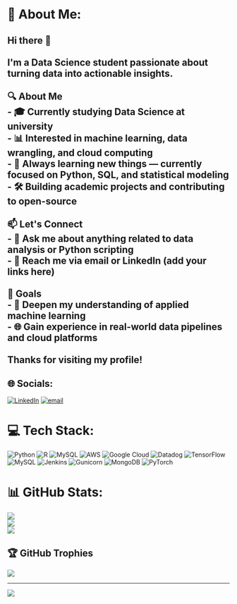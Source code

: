 # 💫 About Me:
## Hi there 👋<br><br>I'm a Data Science student passionate about turning data into actionable insights.<br><br>🔍 About Me<br>- 🎓 Currently studying Data Science at university<br>- 📊 Interested in machine learning, data wrangling, and cloud computing<br>- 🧠 Always learning new things — currently focused on Python, SQL, and statistical modeling<br>- 🛠️ Building academic projects and contributing to open-source<br><br>📫 Let's Connect<br>- 💬 Ask me about anything related to data analysis or Python scripting<br>- 📧 Reach me via email or LinkedIn (add your links here)<br><br> 🎯 Goals<br>- 🔬 Deepen my understanding of applied machine learning<br>- 🌐 Gain experience in real-world data pipelines and cloud platforms<br><br>Thanks for visiting my profile!


## 🌐 Socials:
[![LinkedIn](https://img.shields.io/badge/LinkedIn-%230077B5.svg?logo=linkedin&logoColor=white)](www.linkedin.com/in/tuahung248) [![email](https://img.shields.io/badge/Email-D14836?logo=gmail&logoColor=white)](mailto:tuanhung.contact204@gmail.com) 

# 💻 Tech Stack:
![Python](https://img.shields.io/badge/python-3670A0?style=for-the-badge&logo=python&logoColor=ffdd54) ![R](https://img.shields.io/badge/r-%23276DC3.svg?style=for-the-badge&logo=r&logoColor=white) ![MySQL](https://img.shields.io/badge/mysql-4479A1.svg?style=for-the-badge&logo=mysql&logoColor=white) ![AWS](https://img.shields.io/badge/AWS-%23FF9900.svg?style=for-the-badge&logo=amazon-aws&logoColor=white) ![Google Cloud](https://img.shields.io/badge/GoogleCloud-%234285F4.svg?style=for-the-badge&logo=google-cloud&logoColor=white) ![Datadog](https://img.shields.io/badge/datadog-%23632CA6.svg?style=for-the-badge&logo=datadog&logoColor=white) ![TensorFlow](https://img.shields.io/badge/TensorFlow-%23FF6F00.svg?style=for-the-badge&logo=TensorFlow&logoColor=white) ![MySQL](https://img.shields.io/badge/mysql-4479A1.svg?style=for-the-badge&logo=mysql&logoColor=white) ![Jenkins](https://img.shields.io/badge/jenkins-%232C5263.svg?style=for-the-badge&logo=jenkins&logoColor=white) ![Gunicorn](https://img.shields.io/badge/gunicorn-%298729.svg?style=for-the-badge&logo=gunicorn&logoColor=white) ![MongoDB](https://img.shields.io/badge/MongoDB-%234ea94b.svg?style=for-the-badge&logo=mongodb&logoColor=white) ![PyTorch](https://img.shields.io/badge/PyTorch-%23EE4C2C.svg?style=for-the-badge&logo=PyTorch&logoColor=white)
# 📊 GitHub Stats:
![](https://github-readme-stats.vercel.app/api?username=tuahung248&theme=merko&hide_border=true&include_all_commits=false&count_private=false)<br/>
![](https://nirzak-streak-stats.vercel.app/?user=tuahung248&theme=merko&hide_border=true)<br/>
![](https://github-readme-stats.vercel.app/api/top-langs/?username=tuahung248&theme=merko&hide_border=true&include_all_commits=false&count_private=false&layout=compact)

## 🏆 GitHub Trophies
![](https://github-profile-trophy.vercel.app/?username=tuahung248&theme=merko&no-frame=false&no-bg=true&margin-w=4)

---
[![](https://visitcount.itsvg.in/api?id=tuahung248&icon=0&color=0)](https://visitcount.itsvg.in)

